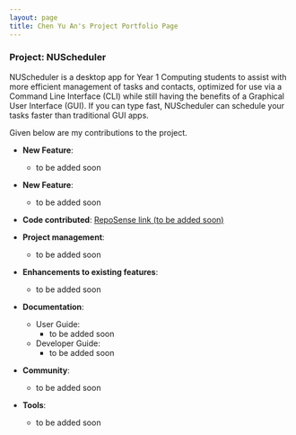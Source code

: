 ```yaml
---
layout: page
title: Chen Yu An's Project Portfolio Page
---
```

### Project: NUScheduler
NUScheduler is a desktop app for Year 1 Computing students to assist with more efficient management of tasks and contacts,
optimized for use via a Command Line Interface (CLI) while still having the benefits of a Graphical User Interface (GUI).
If you can type fast, NUScheduler can schedule your tasks faster than traditional GUI apps.

Given below are my contributions to the project.

* **New Feature**:
    * to be added soon

* **New Feature**:
    * to be added soon

* **Code contributed**: [RepoSense link (to be added soon)]()

* **Project management**:
    * to be added soon

* **Enhancements to existing features**:
    * to be added soon

* **Documentation**:
    * User Guide:
        * to be added soon
    * Developer Guide:
        * to be added soon

* **Community**:
    * to be added soon

* **Tools**:
    * to be added soon


